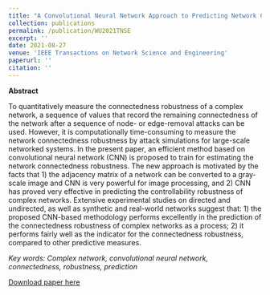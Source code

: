 ```yaml
---
title: "A Convolutional Neural Network Approach to Predicting Network Connectedness Robustness"
collection: publications
permalink: /publication/WU2021TNSE
excerpt: ''
date: 2021-08-27
venue: 'IEEE Transactions on Network Science and Engineering'
paperurl: ''
citation: ''
---
```


**Abstract**

To quantitatively measure the connectedness
robustness of a complex network, a sequence of values that
record the remaining connectedness of the network after a
sequence of node- or edge-removal attacks can be used. However,
it is computationally time-consuming to measure the network
connectedness robustness by attack simulations for large-scale
networked systems. In the present paper, an efficient method
based on convolutional neural network (CNN) is proposed to
train for estimating the network connectedness robustness. The
new approach is motivated by the facts that 1) the adjacency
matrix of a network can be converted to a gray-scale image and
CNN is very powerful for image processing, and 2) CNN has
proved very effective in predicting the controllability robustness
of complex networks. Extensive experimental studies on directed
and undirected, as well as synthetic and real-world networks
suggest that: 1) the proposed CNN-based methodology performs
excellently in the prediction of the connectedness robustness of
complex networks as a process; 2) it performs fairly well as the
indicator for the connectedness robustness, compared to other
predictive measures.


*Key words: Complex network, convolutional neural network, connectedness, robustness, prediction*

[Download paper here](http://academicpages.github.io/files/WU2021TNSE.pdf)

